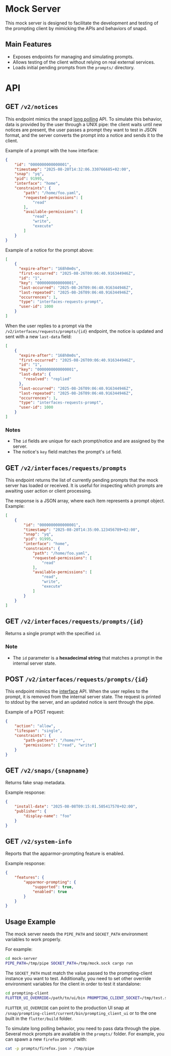 # Mock Server

This mock server is designed to facilitate the development and testing of the prompting client by mimicking the APIs and behaviors of snapd.

## Main Features

- Exposes endpoints for managing and simulating prompts.
- Allows testing of the client without relying on real external services.
- Loads initial pending prompts from the `prompts/` directory.

# API

## GET `/v2/notices`

This endpoint mimics the snapd [long polling](https://snapcraft.io/docs/snapd-api#heading--notices) API. To simulate this behavior, data is provided by the user through a UNIX pipe: the client waits until new notices are present, the user passes a prompt they want to test in JSON format, and the server converts the prompt into a notice and sends it to the client.

Example of a prompt with the `home` interface:

```json
{
    "id": "0000000000000001",
    "timestamp": "2025-08-20T14:32:06.330766685+02:00",
    "snap": "yq",
    "pid": 91995,
    "interface": "home",
    "constraints": {
        "path": "/home/foo.yaml",
        "requested-permissions": [
            "read"
        ],
        "available-permissions": [
            "read",
            "write",
            "execute"
        ]
    }
}
```

Example of a notice for the prompt above:

```json
[
    {
      "expire-after": "168h0m0s",
      "first-occurred": "2025-08-26T09:06:40.916344946Z",
      "id": "1",
      "key": "0000000000000001",
      "last-occurred": "2025-08-26T09:06:40.916344946Z",
      "last-repeated": "2025-08-26T09:06:40.916344946Z",
      "occurrences": 1,
      "type": "interfaces-requests-prompt",
      "user-id": 1000
    }
]
```

When the user replies to a prompt via the `/v2/interfaces/requests/prompts/{id}` endpoint, the notice is updated and sent with a new `last-data` field:

```json
[
    {
      "expire-after": "168h0m0s",
      "first-occurred": "2025-08-26T09:06:40.916344946Z",
      "id": "1",
      "key": "0000000000000001",
      "last-data": {
        "resolved": "replied"
      },
      "last-occurred": "2025-08-26T09:06:40.916344946Z",
      "last-repeated": "2025-08-26T09:06:40.916344946Z",
      "occurrences": 1,
      "type": "interfaces-requests-prompt",
      "user-id": 1000
    }
]
```

### Notes

- The `id` fields are unique for each prompt/notice and are assigned by the server.
- The notice's `key` field matches the prompt's `id` field.

## GET `/v2/interfaces/requests/prompts`

This endpoint returns the list of currently pending prompts that the mock server has loaded or received. It is useful for inspecting which prompts are awaiting user action or client processing.

The response is a JSON array, where each item represents a prompt object. Example:

```json
[
    {
        "id": "0000000000000001",
        "timestamp": "2025-08-20T14:35:00.123456789+02:00",
        "snap": "yq",
        "pid": 91995,
        "interface": "home",
        "constraints": {
            "path": "/home/foo.yaml",
            "requested-permissions": [
                "read"
            ],
            "available-permissions": [
                "read",
                "write",
                "execute"
            ]
        }
    }
]
```

## GET `/v2/interfaces/requests/prompts/{id}`

Returns a single prompt with the specified `id`.

### Note

- The `id` parameter is a **hexadecimal string** that matches a prompt in the internal server state.

## POST `/v2/interfaces/requests/prompts/{id}`

This endpoint mimics the [interface](https://snapcraft.io/docs/snapd-api#heading--interfaces) API. When the user replies to the prompt, it is removed from the internal server state. The request is printed to stdout by the server, and an updated notice is sent through the pipe.

Example of a POST request:

```json
{
    "action": "allow",
    "lifespan": "single",
    "constraints": {
        "path-pattern": "/home/**",
        "permissions": ["read", "write"]
    }
}
```

## GET `/v2/snaps/{snapname}`

Returns fake snap metadata.

Example response:

```json
{
    "install-date": "2025-08-08T09:15:01.505417578+02:00",
    "publisher": {
        "display-name": "foo"
    }
}
```

## GET `/v2/system-info`

Reports that the apparmor-prompting feature is enabled.

Example response:

```json
{
    "features": {
        "apparmor-prompting": {
            "supported": true,
            "enabled": true
        }
    }
}
```

## Usage Example

The mock server needs the `PIPE_PATH` and `SOCKET_PATH` environment variables to work properly.

For example:

```sh
cd mock-server
PIPE_PATH=/tmp/pipe SOCKET_PATH=/tmp/mock.sock cargo run
```

The `SOCKET_PATH` must match the value passed to the prompting-client instance you want to test. Additionally, you need to set other override environment variables for the client in order to test it standalone:

```sh
cd prompting-client
FLUTTER_UI_OVERRIDE=/path/to/ui/bin PROMPTING_CLIENT_SOCKET=/tmp/test.sock SNAPD_SOCKET_OVERRIDE=/tmp/mock.sock SNAP_REAL_HOME=/path/to/home cargo run --bin prompting-client-daemon --features dry-run
```

`FLUTTER_UI_OVERRIDE` can point to the production UI snap at `/snap/prompting-client/current/bin/prompting_client_ui` or to the one built in the `flutter/build` folder.

To simulate long polling behavior, you need to pass data through the pipe. Several mock prompts are available in the `prompts/` folder. For example, you can spawn a new `firefox` prompt with:

```sh
cat -p prompts/firefox.json > /tmp/pipe
```
